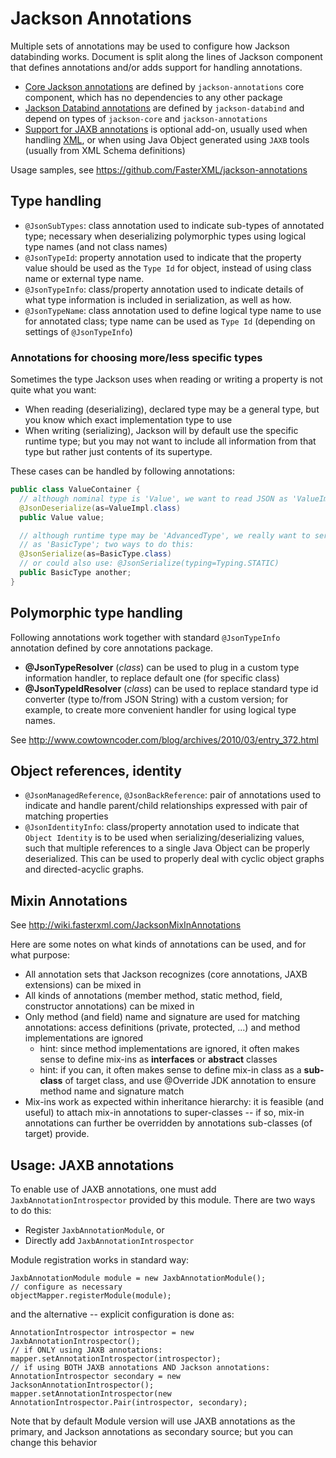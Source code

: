 # Jackson Annotations

Multiple sets of annotations may be used to configure how Jackson databinding works.
Document is split along the lines of Jackson component that defines annotations and/or adds support for handling annotations.

* [Core Jackson annotations](https://github.com/FasterXML/jackson-annotations/wiki/Jackson-Annotations) are defined by `jackson-annotations` core component, which has no dependencies to any other package
* [Jackson Databind annotations](https://github.com/FasterXML/jackson-databind/wiki/Databind-Annotations) are defined by `jackson-databind` and depend on types of `jackson-core` and `jackson-annotations`
* [Support for JAXB annotations](https://github.com/FasterXML/jackson-module-jaxb-annotations/) is optional add-on, usually used when handling [XML](https://github.com/FasterXML/jackson-datatype-xml), or when using Java Object generated using `JAXB` tools (usually from XML Schema definitions)

Usage samples, see https://github.com/FasterXML/jackson-annotations


## Type handling

* `@JsonSubTypes`: class annotation used to indicate sub-types of annotated type; necessary when deserializing polymorphic types using logical type names (and not class names)
* `@JsonTypeId`: property annotation used to indicate that the property value should be used as the `Type Id` for object, instead of using class name or external type name.
* `@JsonTypeInfo`: class/property annotation used to indicate details of what type information is included in serialization, as well as how.
* `@JsonTypeName`: class annotation used to define logical type name to use for annotated class; type name can be used as `Type Id` (depending on settings of `@JsonTypeInfo`)


### Annotations for choosing more/less specific types

Sometimes the type Jackson uses when reading or writing a property is not quite what you want:

- When reading (deserializing), declared type may be a general type, but you know which exact implementation type to use
- When writing (serializing), Jackson will by default use the specific runtime type; but you may not want to include all information from that type but rather just contents of its supertype.

These cases can be handled by following annotations:

```java
public class ValueContainer {
  // although nominal type is 'Value', we want to read JSON as 'ValueImpl'
  @JsonDeserialize(as=ValueImpl.class)
  public Value value;

  // although runtime type may be 'AdvancedType', we really want to serialize
  // as 'BasicType'; two ways to do this:
  @JsonSerialize(as=BasicType.class)
  // or could also use: @JsonSerialize(typing=Typing.STATIC)
  public BasicType another;
}
```


## Polymorphic type handling

Following annotations work together with standard `@JsonTypeInfo` annotation defined by core annotations package.

* **@JsonTypeResolver** (_class_) can be used to plug in a custom type information handler, to replace default one (for specific class)
* **@JsonTypeIdResolver** (_class_) can be used to replace standard type id converter (type to/from JSON String) with a custom version; for example, to create more convenient handler for using logical type names.

See http://www.cowtowncoder.com/blog/archives/2010/03/entry_372.html


## Object references, identity

* `@JsonManagedReference`, `@JsonBackReference`: pair of annotations used to indicate and handle parent/child relationships expressed with pair of matching properties
* `@JsonIdentityInfo`: class/property annotation used to indicate that `Object Identity` is to be used when serializing/deserializing values, such that multiple references to a single Java Object can be properly deserialized. This can be used to properly deal with cyclic object graphs and directed-acyclic graphs.


## Mixin Annotations

See http://wiki.fasterxml.com/JacksonMixInAnnotations

Here are some notes on what kinds of annotations can be used, and for what purpose:

- All annotation sets that Jackson recognizes (core annotations, JAXB extensions) can be mixed in
- All kinds of annotations (member method, static method, field, constructor annotations) can be mixed in
- Only method (and field) name and signature are used for matching annotations: access definitions (private, protected, ...) and method implementations are ignored
    - hint: since method implementations are ignored, it often makes sense to define mix-ins as **interfaces** or **abstract** classes
    - hint: if you can, it often makes sense to define mix-in class as a **sub-class** of target class, and use @Override JDK annotation to ensure method name and signature match
- Mix-ins work as expected within inheritance hierarchy: it is feasible (and useful) to attach mix-in annotations to super-classes -- if so, mix-in annotations can further be overridden by annotations sub-classes (of target) provide.


## Usage: JAXB annotations

To enable use of JAXB annotations, one must add `JaxbAnnotationIntrospector` provided by this module. 
There are two ways to do this:

* Register `JaxbAnnotationModule`, or
* Directly add `JaxbAnnotationIntrospector`

Module registration works in standard way:

```
JaxbAnnotationModule module = new JaxbAnnotationModule();
// configure as necessary
objectMapper.registerModule(module);
```

and the alternative -- explicit configuration is done as:

```
AnnotationIntrospector introspector = new JaxbAnnotationIntrospector();
// if ONLY using JAXB annotations:
mapper.setAnnotationIntrospector(introspector);
// if using BOTH JAXB annotations AND Jackson annotations:
AnnotationIntrospector secondary = new JacksonAnnotationIntrospector();
mapper.setAnnotationIntrospector(new AnnotationIntrospector.Pair(introspector, secondary);
```

Note that by default Module version will use JAXB annotations as the primary, and Jackson annotations as secondary source; but you can change this behavior
